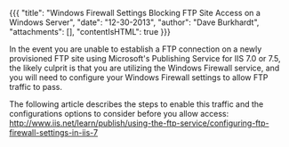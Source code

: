 {{{
  "title": "Windows Firewall Settings Blocking FTP Site Access on a Windows Server",
  "date": "12-30-2013",
  "author": "Dave Burkhardt",
  "attachments": [],
  "contentIsHTML": true
}}}

<p>In the event you are unable to establish a FTP connection on a newly provisioned FTP site using Microsoft's Publishing Service for IIS 7.0 or 7.5, the likely culprit is that you are utilizing the Windows Firewall service, and you will need to configure
  your Windows Firewall settings to allow FTP traffic to pass.</p>
<p>The following article describes the steps to enable this traffic and the configurations options to consider before you allow access: <a href="http://www.iis.net/learn/publish/using-the-ftp-service/configuring-ftp-firewall-settings-in-iis-7">http://www.iis.net/learn/publish/using-the-ftp-service/configuring-ftp-firewall-settings-in-iis-7</a></p>
